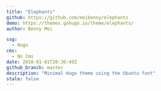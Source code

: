 ```yaml
---
title: "Elephants"
github: https://github.com/meibenny/elephants
demo: https://themes.gohugo.io/theme/elephants/
author: Benny Mei

ssg:
  - Hugo
cms:
  - No Cms
date: 2018-01-01T20:30:49Z
github_branch: master
description: "Minimal Hugo theme using the Ubuntu font"
stale: false
---
```

